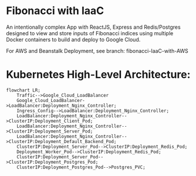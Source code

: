 # Fibonacci with IaaC

An intentionally complex App with ReactJS, Express and Redis/Postgres designed to view and store inputs of Fibonacci indices using multiple Docker containers to build and deploy to Google Cloud.

For AWS and Beanstalk Deployment, see branch: fibonacci-IaaC-with-AWS

# Kubernetes High-Level Architecture:

```mermaid
flowchart LR;
    Traffic-->Google_Cloud_LoadBalancer
    Google_Cloud_LoadBalancer->LoadBalancer:Deployment_Nginx_Controller;
    Ingress_Config-->LoadBalancer:Deployment_Nginx_Controller;
    LoadBalancer:Deployment_Nginx_Controller-->ClusterIP:Deployment_Client_Pod;
    LoadBalancer:Deployment_Nginx_Controller-->ClusterIP:Deployment_Server_Pod;
    LoadBalancer:Deployment_Nginx_Controller-->ClusterIP:Deployment_Default_Backend_Pod;
    ClusterIP:Deployment_Server_Pod-->ClusterIP:Deployment_Redis_Pod;
    Deployment_Worker_Pod-->ClusterIP:Deployment_Redis_Pod;
    ClusterIP:Deployment_Server_Pod-->ClusterIP:Deployment_Postgres_Pod;
    ClusterIP:Deployment_Postgres_Pod-->Postgres_PVC;
```